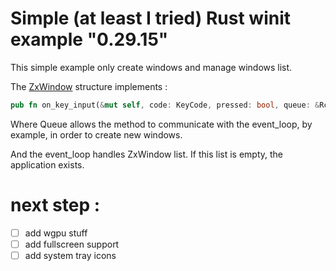 # Simple (at least I tried) Rust winit example "0.29.15"

This simple example only create windows and manage windows list.

The [ZxWindow](https://github.com/xigh/winit-up-to-date-simple-example/blob/master/src/window/mod.rs#L27) structure implements : 

```rust
pub fn on_key_input(&mut self, code: KeyCode, pressed: bool, queue: &Rc<CmdQueue>)
```

Where Queue allows the method to communicate with the event_loop, by example, in order to create new windows.

And the event_loop handles ZxWindow list. If this list is empty, the application exists.

# next step : 

- [ ] add wgpu stuff 
- [ ] add fullscreen support
- [ ] add system tray icons
